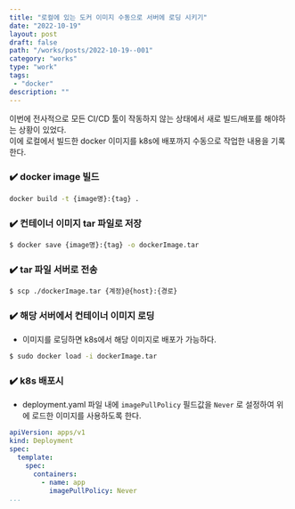 ```yaml
---
title: "로컬에 있는 도커 이미지 수동으로 서버에 로딩 시키기"
date: "2022-10-19"
layout: post
draft: false
path: "/works/posts/2022-10-19--001"
category: "works"
type: "work"
tags:
 - "docker"
description: ""
---
```


이번에 전사적으로 모든 CI/CD 툴이 작동하지 않는 상태에서 새로 빌드/배포를 해야하는 상황이 있었다.  
이에 로컬에서 빌드한 docker 이미지를 k8s에 배포까지 수동으로 작업한 내용을 기록한다.

### ✔️ docker image 빌드

```bash
docker build -t {image명}:{tag} .
```

### ✔️ 컨테이너 이미지 tar 파일로 저장

```bash
$ docker save {image명}:{tag} -o dockerImage.tar
```

### ✔️ tar 파일 서버로 전송

```bash
$ scp ./dockerImage.tar {계정}@{host}:{경로}
```

### ✔️ 해당 서버에서 컨테이너 이미지 로딩

- 이미지를 로딩하면 k8s에서 해당 이미지로 배포가 가능하다.

```bash
$ sudo docker load -i dockerImage.tar
```

### ✔️ k8s 배포시

- deployment.yaml 파일 내에 `imagePullPolicy` 필드값을 `Never` 로 설정하여 위에 로드한 이미지를 사용하도록 한다.

```yaml
apiVersion: apps/v1
kind: Deployment
spec:
  template:
    spec:
      containers:
        - name: app
          imagePullPolicy: Never
...
```